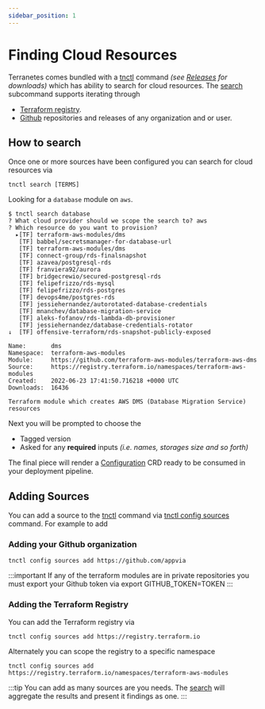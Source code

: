 ```yaml
---
sidebar_position: 1
---
```


# Finding Cloud Resources

Terranetes comes bundled with a [tnctl](docs/terraform-controller/cli/tnctl.md) command _(see [Releases](docs/terraform-controller/releases.md) for downloads)_ which has ability to search for cloud resources. The [search](docs/terraform-controller/cli/tnctl_search.md) subcommand supports iterating through

* [Terraform registry](https://registry.terraform.io).
* [Github](https://github.com) repositories and releases of any organization and or user.

## How to search

Once one or more sources have been configured you can search for cloud resources via

```shell
tnctl search [TERMS]
```

Looking for a `database` module on `aws`.

```shell
$ tnctl search database
? What cloud provider should we scope the search to? aws
? Which resource do you want to provision?
  ▸[TF] terraform-aws-modules/dms
   [TF] babbel/secretsmanager-for-database-url
   [TF] terraform-aws-modules/dms
   [TF] connect-group/rds-finalsnapshot
   [TF] azavea/postgresql-rds
   [TF] franviera92/aurora
   [TF] bridgecrewio/secured-postgresql-rds
   [TF] felipefrizzo/rds-mysql
   [TF] felipefrizzo/rds-postgres
   [TF] devops4me/postgres-rds
   [TF] jessiehernandez/autorotated-database-credentials
   [TF] mnanchev/database-migration-service
   [TF] aleks-fofanov/rds-lambda-db-provisioner
   [TF] jessiehernandez/database-credentials-rotator
↓  [TF] offensive-terraform/rds-snapshot-publicly-exposed

Name:       dms
Namespace:  terraform-aws-modules
Module:     https://github.com/terraform-aws-modules/terraform-aws-dms
Source:     https://registry.terraform.io/namespaces/terraform-aws-modules
Created:    2022-06-23 17:41:50.716218 +0000 UTC
Downloads:  16436

Terraform module which creates AWS DMS (Database Migration Service) resources
```

Next you will be prompted to choose the

* Tagged version
* Asked for any **required** inputs _(i.e. names, storages size and so forth)_

The final piece will render a [Configuration](docs/terraform-controller/reference/configurations.terraform.appvia.io.md) CRD ready to be consumed in your deployment pipeline.

## Adding Sources

You can add a source to the [tnctl](docs/terraform-controller/cli/tnctl.md) command via [tnctl config sources](docs/terraform-controller/cli/tnctl_config_sources.md) command. For example to add

### Adding your Github organization

```shell
tnctl config sources add https://github.com/appvia
```

:::important
If any of the terraform modules are in private repositories you must export your Github token via export GITHUB_TOKEN=TOKEN
:::

### Adding the Terraform Registry

You can add the Terraform registry via

```shell
tnctl config sources add https://registry.terraform.io
```

Alternately you can scope the registry to a specific namespace

```shell
tnctl config sources add https://registry.terraform.io/namespaces/terraform-aws-modules
```

:::tip
You can add as many sources are you needs. The [search](docs/terraform-controller/cli/tnctl_search.md) will aggregate the results and present it findings as one.
:::
